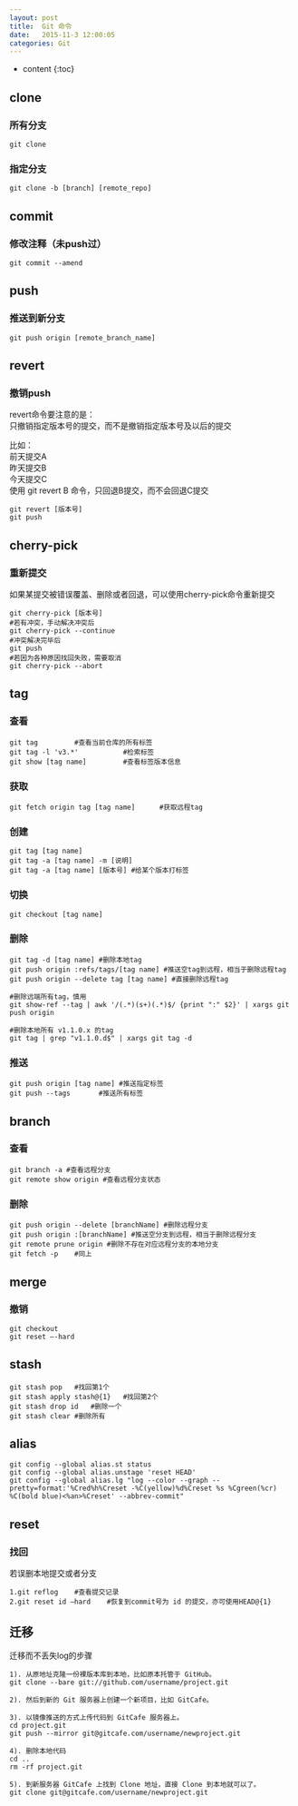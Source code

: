```yaml
---
layout: post
title:  Git 命令
date:   2015-11-3 12:00:05
categories: Git
---
```


* content
{:toc}

## clone

### 所有分支

<pre><code class="hljs">git clone</code></pre>

### 指定分支

<pre><code class="hljs">git clone -b [branch] [remote_repo]</code></pre>

## commit

### 修改注释（未push过）

<pre><code class="hljs">git commit --amend</code></pre>

## push

### 推送到新分支

<pre><code class="hljs">git push origin [remote_branch_name]</code></pre>

## revert

### 撤销push

revert命令要注意的是：  
只撤销指定版本号的提交，而不是撤销指定版本号及以后的提交

比如：  
前天提交A  
昨天提交B  
今天提交C  
使用 git revert B 命令，只回退B提交，而不会回退C提交

<pre><code class="hljs">git revert [版本号]
git push</code></pre>

## cherry-pick

### 重新提交

如果某提交被错误覆盖、删除或者回退，可以使用cherry-pick命令重新提交

```
git cherry-pick [版本号]
#若有冲突，手动解决冲突后
git cherry-pick --continue 
#冲突解决完毕后
git push
#若因为各种原因找回失败，需要取消
git cherry-pick --abort
```

## tag

### 查看

<pre><code class="hljs">git tag			#查看当前仓库的所有标签
git tag -l 'v3.*'			#检索标签
git show [tag name]			#查看标签版本信息</code></pre>

### 获取

<pre><code class="hljs">git fetch origin tag [tag name]		 #获取远程tag</code></pre>

### 创建

<pre><code class="hljs">git tag [tag name]
git tag -a [tag name] -m [说明]
git tag -a [tag name] [版本号] #给某个版本打标签</code></pre>

### 切换

<pre><code class="hljs">git checkout [tag name]</code></pre>

### 删除

<pre><code class="hljs">git tag -d [tag name] #删除本地tag
git push origin :refs/tags/[tag name] #推送空tag到远程，相当于删除远程tag
git push origin --delete tag [tag name] #直接删除远程tag

#删除远端所有tag，慎用
git show-ref --tag | awk '/(.*)(s+)(.*)$/ {print ":" $2}' | xargs git push origin

#删除本地所有 v1.1.0.x 的tag
git tag | grep "v1.1.0.d$" | xargs git tag -d</code></pre>

### 推送

<pre><code class="hljs">git push origin [tag name] #推送指定标签
git push --tags		  #推送所有标签</code></pre>

## branch

### 查看

<pre><code class="hljs">git branch -a #查看远程分支
git remote show origin #查看远程分支状态</code></pre>

### 删除

<pre><code class="hljs">git push origin --delete [branchName] #删除远程分支
git push origin :[branchName] #推送空分支到远程，相当于删除远程分支
git remote prune origin	#删除不存在对应远程分支的本地分支
git fetch -p	#同上</code></pre>

## merge

### 撤销

<pre><code class="hljs">git checkout
git reset —-hard</code></pre>

## stash

<pre><code class="hljs">git stash pop	#找回第1个
git stash apply stash@{1}	#找回第2个
git stash drop id	#删除一个
git stash clear	#删除所有</code></pre>

## alias

<pre><code class="hljs">git config --global alias.st status
git config --global alias.unstage 'reset HEAD'
git config --global alias.lg "log --color --graph --pretty=format:'%Cred%h%Creset -%C(yellow)%d%Creset %s %Cgreen(%cr) %C(bold blue)<%an>%Creset' --abbrev-commit"</code></pre>

## reset

### 找回

若误删本地提交或者分支

<pre><code class="hljs">1.git reflog	#查看提交记录
2.git reset id –hard	#恢复到commit号为 id 的提交，亦可使用HEAD@{1}</code></pre>

## 迁移

迁移而不丢失log的步骤

<pre><code class="hljs">1). 从原地址克隆一份裸版本库到本地，比如原本托管于 GitHub。
git clone --bare git://github.com/username/project.git

2). 然后到新的 Git 服务器上创建一个新项目，比如 GitCafe。

3). 以镜像推送的方式上传代码到 GitCafe 服务器上。
cd project.git
git push --mirror git@gitcafe.com/username/newproject.git

4). 删除本地代码
cd ..
rm -rf project.git

5). 到新服务器 GitCafe 上找到 Clone 地址，直接 Clone 到本地就可以了。
git clone git@gitcafe.com/username/newproject.git</code></pre>

